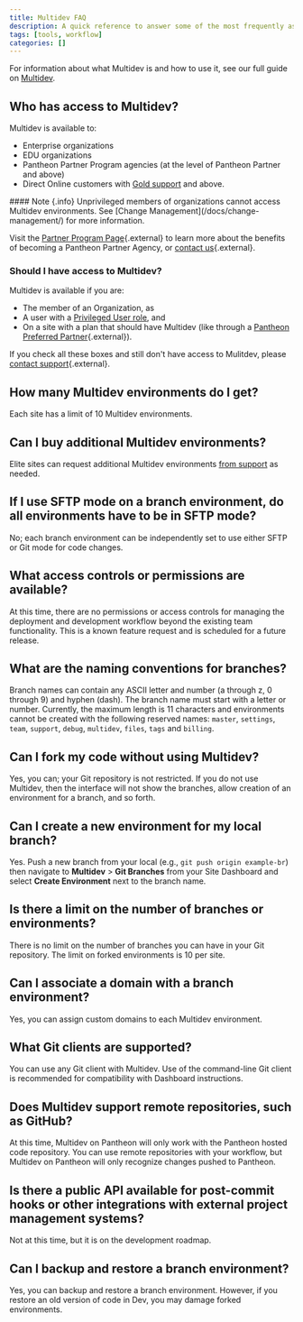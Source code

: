 ```yaml
---
title: Multidev FAQ
description: A quick reference to answer some of the most frequently asked questions about Multidev.
tags: [tools, workflow]
categories: []
---
```

For information about what Multidev is and how to use it, see our full guide on [Multidev](/docs/multidev/).

## Who has access to Multidev?

Multidev is available to:

 - Enterprise organizations
 - EDU organizations
 - Pantheon Partner Program agencies (at the level of Pantheon Partner and above)
 - Direct Online customers with [Gold support](/docs/support/#support-features-and-response-times) and above.

<div class="alert alert-info" role="alert" markdown="1">
#### Note {.info}
Unprivileged members of organizations cannot access Multidev environments. See [Change Management](/docs/change-management/) for more information.
</div>

Visit the [Partner Program Page](https://pantheon.io/agencies/partner-program){.external} to learn more about the benefits of becoming a Pantheon Partner Agency, or [contact us](https://pantheon.io/contact-us){.external}.

### Should I have access to Multidev?

Multidev is available if you are:

 - The member of an Organization, as
 - A user with a [Privileged User role](/docs/change-management/), and
 - On a site with a plan that should have Multidev (like through a [Pantheon Preferred Partner](https://pantheon.io/agencies/partner-program){.external}).

If you check all these boxes and still don't have access to Mulitdev, please [contact support](https://dashboard.pantheon.io/#support){.external}.

## How many Multidev environments do I get?

Each site has a limit of 10 Multidev environments.

## Can I buy additional Multidev environments?

Elite sites can request additional Multidev environments [from support](/docs/support/) as needed.

## If I use SFTP mode on a branch environment, do all environments have to be in SFTP mode?

No; each branch environment can be independently set to use either SFTP or Git mode for code changes.

## What access controls or permissions are available?

At this time, there are no permissions or access controls for managing the deployment and development workflow beyond the existing team functionality. This is a known feature request and is scheduled for a future release.

## What are the naming conventions for branches?

Branch names can contain any ASCII letter and number (a through z, 0 through 9) and hyphen (dash). The branch name must start with a letter or number. Currently, the maximum length is 11 characters and environments cannot be created with the following reserved names: `master`, `settings`, `team`, `support`, `debug`, `multidev`, `files`, `tags`  and `billing`.

## Can I fork my code without using Multidev?

Yes, you can; your Git repository is not restricted. If you do not use Multidev, then the interface will not show the branches, allow creation of an environment for a branch, and so forth.

## Can I create a new environment for my local branch?
Yes. Push a new branch from your local (e.g., `git push origin example-br`) then navigate to **Multidev** > **Git Branches** from your Site Dashboard and select **Create Environment** next to the branch name.

## Is there a limit on the number of branches or environments?
There is no limit on the number of branches you can have in your Git repository. The limit on forked environments is 10 per site.

## Can I associate a domain with a branch environment?

Yes, you can assign custom domains to each Multidev environment.

## What Git clients are supported?

You can use any Git client with Multidev. Use of the command-line Git client is recommended for compatibility with Dashboard instructions.

## Does Multidev support remote repositories, such as GitHub?

At this time, Multidev on Pantheon will only work with the Pantheon hosted code repository. You can use remote repositories with your workflow, but Multidev on Pantheon will only recognize changes pushed to Pantheon.

## Is there a public API available for post-commit hooks or other integrations with external project management systems?

Not at this time, but it is on the development roadmap.

## Can I backup and restore a branch environment?

Yes, you can backup and restore a branch environment. However, if you restore an old version of code in Dev, you may damage forked environments.

